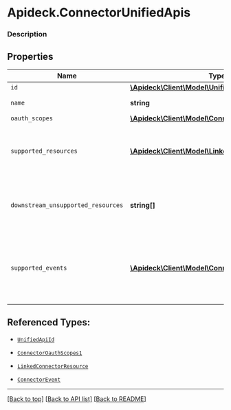 # Apideck.ConnectorUnifiedApis

### Description

## Properties
Name | Type | Description | Notes
------------ | ------------- | ------------- | -------------
`id` | [**\Apideck\Client\Model\UnifiedApiId**](UnifiedApiId.md) |  | [optional] 
`name` | **string** | Name of the API. | [optional] 
`oauth_scopes` | [**\Apideck\Client\Model\ConnectorOauthScopes1[]**](ConnectorOauthScopes1.md) |  | [optional] 
`supported_resources` | [**\Apideck\Client\Model\LinkedConnectorResource[]**](LinkedConnectorResource.md) | List of resources that are supported on the connector. | [optional] 
`downstream_unsupported_resources` | **string[]** | List of resources that are not supported on the downstream. | [optional] 
`supported_events` | [**\Apideck\Client\Model\ConnectorEvent[]**](ConnectorEvent.md) | List of events that are supported on the connector for this Unified API. | [optional] 





## Referenced Types:
* [`UnifiedApiId`](UnifiedApiId.md)

* [`ConnectorOauthScopes1`](ConnectorOauthScopes1.md)
* [`LinkedConnectorResource`](LinkedConnectorResource.md)

* [`ConnectorEvent`](ConnectorEvent.md)

---

[[Back to top]](#) [[Back to API list]](../../../../README.md#documentation-for-api-endpoints) [[Back to README]](../../../../README.md)


